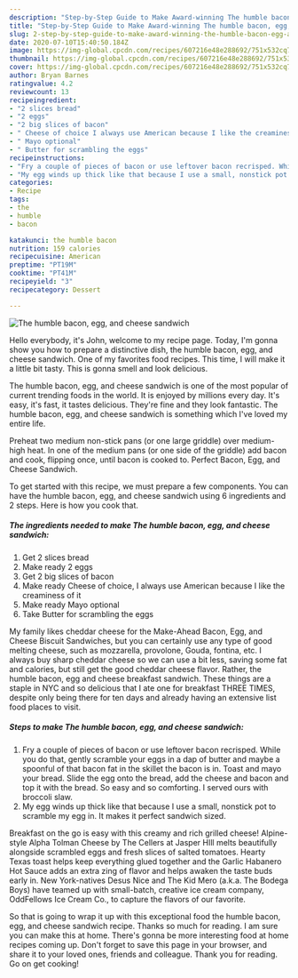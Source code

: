 ```yaml
---
description: "Step-by-Step Guide to Make Award-winning The humble bacon, egg, and cheese sandwich"
title: "Step-by-Step Guide to Make Award-winning The humble bacon, egg, and cheese sandwich"
slug: 2-step-by-step-guide-to-make-award-winning-the-humble-bacon-egg-and-cheese-sandwich
date: 2020-07-10T15:40:50.184Z
image: https://img-global.cpcdn.com/recipes/607216e48e288692/751x532cq70/the-humble-bacon-egg-and-cheese-sandwich-recipe-main-photo.jpg
thumbnail: https://img-global.cpcdn.com/recipes/607216e48e288692/751x532cq70/the-humble-bacon-egg-and-cheese-sandwich-recipe-main-photo.jpg
cover: https://img-global.cpcdn.com/recipes/607216e48e288692/751x532cq70/the-humble-bacon-egg-and-cheese-sandwich-recipe-main-photo.jpg
author: Bryan Barnes
ratingvalue: 4.2
reviewcount: 13
recipeingredient:
- "2 slices bread"
- "2 eggs"
- "2 big slices of bacon"
- " Cheese of choice I always use American because I like the creaminess of it"
- " Mayo optional"
- " Butter for scrambling the eggs"
recipeinstructions:
- "Fry a couple of pieces of bacon or use leftover bacon recrisped. While you do that, gently scramble your eggs in a dap of butter and maybe a spoonful of that bacon fat in the skillet the bacon is in. Toast and mayo your bread. Slide the egg onto the bread, add the cheese and bacon and top it with the bread. So easy and so comforting. I served ours with broccoli slaw."
- "My egg winds up thick like that because I use a small, nonstick pot to scramble my egg in. It makes it perfect sandwich sized."
categories:
- Recipe
tags:
- the
- humble
- bacon

katakunci: the humble bacon 
nutrition: 159 calories
recipecuisine: American
preptime: "PT19M"
cooktime: "PT41M"
recipeyield: "3"
recipecategory: Dessert

---
```



![The humble bacon, egg, and cheese sandwich](https://img-global.cpcdn.com/recipes/607216e48e288692/751x532cq70/the-humble-bacon-egg-and-cheese-sandwich-recipe-main-photo.jpg)

Hello everybody, it's John, welcome to my recipe page. Today, I'm gonna show you how to prepare a distinctive dish, the humble bacon, egg, and cheese sandwich. One of my favorites food recipes. This time, I will make it a little bit tasty. This is gonna smell and look delicious.

The humble bacon, egg, and cheese sandwich is one of the most popular of current trending foods in the world. It is enjoyed by millions every day. It's easy, it's fast, it tastes delicious. They're fine and they look fantastic. The humble bacon, egg, and cheese sandwich is something which I've loved my entire life.

Preheat two medium non-stick pans (or one large griddle) over medium-high heat. In one of the medium pans (or one side of the griddle) add bacon and cook, flipping once, until bacon is cooked to. Perfect Bacon, Egg, and Cheese Sandwich.


To get started with this recipe, we must prepare a few components. You can have the humble bacon, egg, and cheese sandwich using 6 ingredients and 2 steps. Here is how you cook that.

<!--inarticleads1-->

##### The ingredients needed to make The humble bacon, egg, and cheese sandwich:

1. Get 2 slices bread
1. Make ready 2 eggs
1. Get 2 big slices of bacon
1. Make ready  Cheese of choice, I always use American because I like the creaminess of it
1. Make ready  Mayo optional
1. Take  Butter for scrambling the eggs


My family likes cheddar cheese for the Make-Ahead Bacon, Egg, and Cheese Biscuit Sandwiches, but you can certainly use any type of good melting cheese, such as mozzarella, provolone, Gouda, fontina, etc. I always buy sharp cheddar cheese so we can use a bit less, saving some fat and calories, but still get the good cheddar cheese flavor. Rather, the humble bacon, egg and cheese breakfast sandwich. These things are a staple in NYC and so delicious that I ate one for breakfast THREE TIMES, despite only being there for ten days and already having an extensive list food places to visit. 

<!--inarticleads2-->

##### Steps to make The humble bacon, egg, and cheese sandwich:

1. Fry a couple of pieces of bacon or use leftover bacon recrisped. While you do that, gently scramble your eggs in a dap of butter and maybe a spoonful of that bacon fat in the skillet the bacon is in. Toast and mayo your bread. Slide the egg onto the bread, add the cheese and bacon and top it with the bread. So easy and so comforting. I served ours with broccoli slaw.
1. My egg winds up thick like that because I use a small, nonstick pot to scramble my egg in. It makes it perfect sandwich sized.


Breakfast on the go is easy with this creamy and rich grilled cheese! Alpine-style Alpha Tolman Cheese by The Cellers at Jasper HIll melts beautifully alongside scrambled eggs and fresh slices of salted tomatoes. Hearty Texas toast helps keep everything glued together and the Garlic Habanero Hot Sauce adds an extra zing of flavor and helps awaken the taste buds early in. New York-natives Desus Nice and The Kid Mero (a.k.a. The Bodega Boys) have teamed up with small-batch, creative ice cream company, OddFellows Ice Cream Co., to capture the flavors of our favorite. 

So that is going to wrap it up with this exceptional food the humble bacon, egg, and cheese sandwich recipe. Thanks so much for reading. I am sure you can make this at home. There's gonna be more interesting food at home recipes coming up. Don't forget to save this page in your browser, and share it to your loved ones, friends and colleague. Thank you for reading. Go on get cooking!

